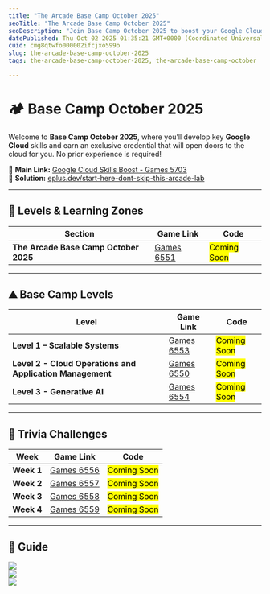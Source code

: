 ```yaml
---
title: "The Arcade Base Camp October 2025"
seoTitle: "The Arcade Base Camp October 2025"
seoDescription: "Join Base Camp October 2025 to boost your Google Cloud skills with no experience needed. Unlock new career opportunities today!"
datePublished: Thu Oct 02 2025 01:35:21 GMT+0000 (Coordinated Universal Time)
cuid: cmg8qtwfo000002ifcjxo599o
slug: the-arcade-base-camp-october-2025
tags: the-arcade-base-camp-october-2025, the-arcade-base-camp-october

---
```


# 🏕️ Base Camp October 2025  

Welcome to **Base Camp October 2025**, where you’ll develop key **Google Cloud** skills and earn an exclusive credential that will open doors to the cloud for you. No prior experience is required!  

🔗 **Main Link:** [Google Cloud Skills Boost - Games 5703](https://www.cloudskillsboost.google/games/5703/labs/36448)  
📝 **Solution:** [eplus.dev/start-here-dont-skip-this-arcade-lab](https://eplus.dev/start-here-dont-skip-this-arcade-lab)  

---

## 🎯 Levels & Learning Zones  

| **Section** | **Game Link** | **Code** |
|-------------|---------------|----------|
| **The Arcade Base Camp October 2025** | [Games 6551](https://www.cloudskillsboost.google/games/6551) | <mark>Coming Soon</mark> |

---

## ⛰️ Base Camp Levels  

| **Level** | **Game Link** | **Code** |
|-----------|---------------|----------|
| **Level 1  – Scalable Systems** | [Games 6553](https://www.cloudskillsboost.google/games/6553) | <mark>Coming Soon</mark> |
| **Level 2 - Cloud Operations and Application Management** | [Games 6550](https://www.cloudskillsboost.google/games/6550) | <mark>Coming Soon</mark> |
| **Level 3 - Generative AI** | [Games 6554](https://www.cloudskillsboost.google/games/6554) | <mark>Coming Soon</mark> |

---

## 🧩 Trivia Challenges  

| **Week** | **Game Link** | **Code** |
|----------|---------------|----------|
| **Week 1** | [Games 6556](https://www.cloudskillsboost.google/games/6556) | <mark>Coming Soon</mark> |
| **Week 2** | [Games 6557](https://www.cloudskillsboost.google/games/6557) | <mark>Coming Soon</mark> |
| **Week 3** | [Games 6558](https://www.cloudskillsboost.google/games/6558) | <mark>Coming Soon</mark> |
| **Week 4** | [Games 6559](https://www.cloudskillsboost.google/games/6559) | <mark>Coming Soon</mark> |

---

## 👨 Guide  

![](https://cdn.hashnode.com/res/hashnode/image/upload/v1725342952902/597ec30d-5d77-4f87-bc01-c3caaa213e99.png?auto=compress,format&format=webp)  
![](https://cdn.hashnode.com/res/hashnode/image/upload/v1725342958783/63b4eaea-3045-4a3d-a470-36e1657e24ab.png?auto=compress,format&format=webp)  
![](https://cdn.hashnode.com/res/hashnode/image/upload/v1725343005312/b6976171-6153-4fa1-8182-c12bd34d8e62.png?auto=compress,format&format=webp)  
